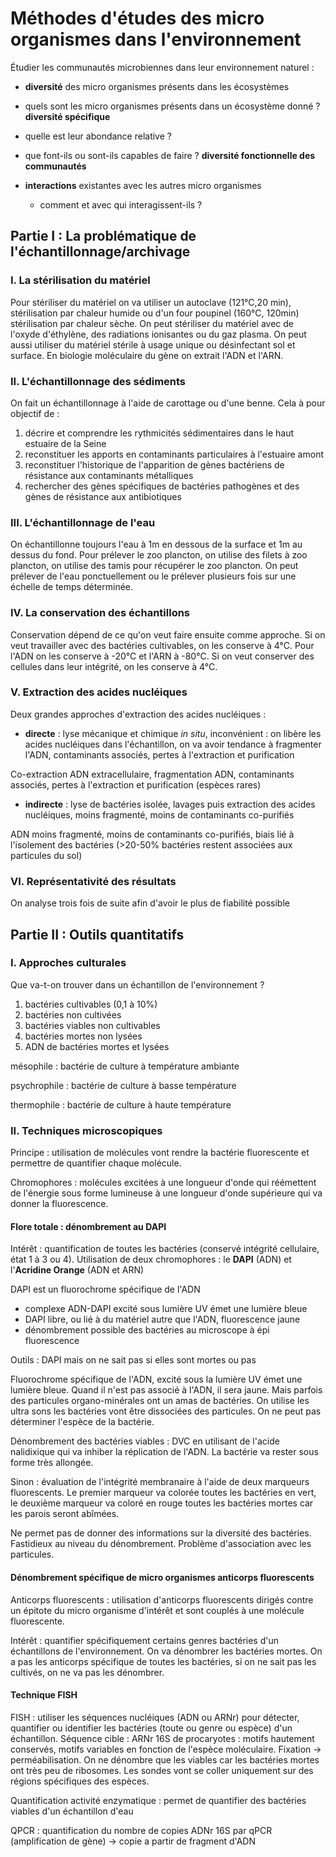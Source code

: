 # Méthodes d'études des micro organismes dans l'environnement

Étudier les communautés microbiennes dans leur environnement naturel :

- **diversité** des micro organismes présents dans les écosystèmes
-   quels sont les micro organismes présents dans un écosystème donné ? **diversité spécifique**
-   quelle est leur abondance relative ?
-   que font-ils ou sont-ils capables de faire ? **diversité fonctionnelle des communautés**

- **interactions** existantes avec les autres micro organismes
    - comment et avec qui interagissent-ils ?

## Partie I : La problématique de l'échantillonnage/archivage

### I. La stérilisation du matériel

Pour stériliser du matériel on va utiliser un autoclave (121°C,20 min), stérilisation par chaleur humide ou d'un four poupinel (160°C, 120min) stérilisation par chaleur sèche. On peut stériliser du matériel avec de l'oxyde d'éthylène, des radiations ionisantes ou du gaz plasma. On peut aussi utiliser du matériel stérile à usage unique ou désinfectant sol et surface. En biologie moléculaire du gène on extrait l'ADN et l'ARN. 

### II. L'échantillonnage des sédiments

On fait un échantillonnage à l'aide de carottage ou d'une benne. Cela à pour objectif de :

1. décrire et comprendre les rythmicités sédimentaires dans le haut estuaire de la Seine
2. reconstituer les apports en contaminants particulaires à l'estuaire amont
3. reconstituer l'historique de l'apparition de gènes bactériens de résistance aux contaminants métalliques
4. rechercher des gènes spécifiques de bactéries pathogènes et des gènes de résistance aux antibiotiques

### III. L'échantillonnage de l'eau

On échantillonne toujours l'eau à 1m en dessous de la surface et 1m au dessus du fond. Pour prélever le zoo plancton, on utilise des filets à zoo plancton, on utilise des tamis pour récupérer le zoo plancton. On peut prélever de l'eau ponctuellement ou le prélever plusieurs fois sur une échelle de temps déterminée.

### IV. La conservation des échantillons

Conservation dépend de ce qu'on veut faire ensuite comme approche. Si on veut travailler avec des bactéries cultivables, on les conserve à 4°C. Pour l'ADN on les conserve à -20°C et l'ARN à -80°C. Si on veut conserver des cellules dans leur intégrité, on les conserve à 4°C.

### V. Extraction des acides nucléiques

Deux grandes approches d'extraction des acides nucléiques :

- **directe** : lyse mécanique et chimique *in situ*, inconvénient : on libère les acides nucléiques dans l'échantillon, on va avoir tendance à fragmenter l'ADN, contaminants associés, pertes à l'extraction et purification
  
Co-extraction ADN extracellulaire, fragmentation ADN, contaminants associés, pertes à l'extraction et purification (espèces rares) 
    
- **indirecte** : lyse de bactéries isolée, lavages puis extraction des acides nucléiques, moins fragmenté, moins de contaminants co-purifiés

ADN moins fragmenté, moins de contaminants co-purifiés, biais lié à l'isolement des bactéries (>20-50% bactéries restent associées aux particules du sol)

### VI. Représentativité des résultats

On analyse trois fois de suite afin d'avoir le plus de fiabilité possible

## Partie II : Outils quantitatifs

### I. Approches culturales

Que va-t-on trouver dans un échantillon de l'environnement ?

1. bactéries cultivables (0,1 à 10%)
2. bactéries non cultivées
3. bactéries viables non cultivables
4. bactéries mortes non lysées
5. ADN de bactéries mortes et lysées

mésophile : bactérie de culture à température ambiante

psychrophile : bactérie de culture à basse température

thermophile : bactérie de culture à haute température

### II. Techniques microscopiques

Principe : utilisation de molécules vont rendre la bactérie fluorescente et permettre de quantifier chaque molécule.

Chromophores : molécules excitées à une longueur d'onde qui réémettent de l'énergie sous forme lumineuse à une longueur d'onde supérieure qui va donner la fluorescence. 

#### Flore totale : dénombrement au DAPI 

Intérêt : quantification de toutes les bactéries (conservé intégrité cellulaire, état 1 à 3 ou 4). Utilisation de deux chromophores : le **DAPI** (ADN) et l'**Acridine Orange** (ADN et ARN)

DAPI est un fluorochrome spécifique de l'ADN 

- complexe ADN-DAPI excité sous lumière UV émet une lumière bleue
- DAPI libre, ou lié à du matériel autre que l'ADN, fluorescence jaune
- dénombrement possible des bactéries au microscope à épi fluorescence  

Outils : DAPI  mais on ne sait pas si elles sont mortes ou pas

Fluorochrome spécifique de l'ADN, excité sous la lumière UV émet une lumière bleue. Quand il n'est pas associé à l'ADN, il sera jaune. Mais parfois des particules organo-minérales ont un amas de bactéries. On utilise les ultra sons les bactéries vont être dissociées des particules. On ne peut pas déterminer l'espèce de la bactérie. 

Dénombrement des bactéries viables : DVC en utilisant de l'acide nalidixique qui va inhiber la réplication de l'ADN. La bactérie va rester sous forme très allongée.

Sinon : évaluation de l'intégrité membranaire à l'aide de deux marqueurs fluorescents. Le premier marqueur va colorée toutes les bactéries en vert, le deuxième marqueur va coloré en rouge toutes les bactéries mortes car les parois seront abîmées.

Ne permet pas de donner des informations sur la diversité des bactéries. Fastidieux au niveau du dénombrement. Problème d'association avec les particules.

#### Dénombrement spécifique de micro organismes anticorps fluorescents

Anticorps fluorescents : utilisation d'anticorps fluorescents dirigés contre un épitote du micro organisme d'intérêt et sont couplés à une molécule fluorescente.

Intérêt : quantifier spécifiquement certains genres bactéries d'un échantillons de l'environnement. On va dénombrer les bactéries mortes. On a pas les anticorps spécifique de toutes les bactéries, si on ne sait pas les cultivés, on ne va pas les dénombrer.

#### Technique FISH

FISH : utiliser les séquences nucléiques (ADN ou ARNr) pour détecter, quantifier ou identifier les bactéries (toute ou genre ou espèce) d'un échantillon. Séquence cible : ARNr 16S de procaryotes : motifs hautement conservés, motifs variables en fonction de l'espèce moléculaire. Fixation -> perméabilisation. On ne dénombre que les viables car les bactéries mortes ont très peu de ribosomes. Les sondes vont se coller uniquement sur des régions spécifiques des espèces.

Quantification activité enzymatique : permet de quantifier des bactéries viables d'un échantillon d'eau

QPCR : quantification du nombre de copies ADNr 16S par qPCR (amplification de gène) -> copie a partir de fragment d'ADN
